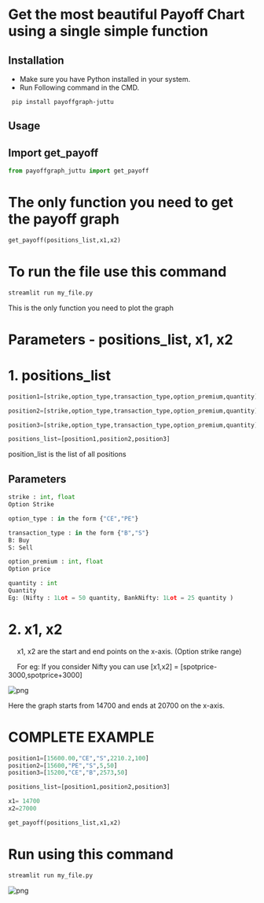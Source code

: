 # Get the most beautiful Payoff Chart using a single simple function


## Installation

- Make sure you have Python installed in your system.
- Run Following command in the CMD.
 ```
  pip install payoffgraph-juttu
  ```

## Usage

## Import get_payoff

```python
from payoffgraph_juttu import get_payoff
```

# The only function you need to get the payoff graph

```python
get_payoff(positions_list,x1,x2)
```
# To run the file use this command
```python
streamlit run my_file.py
```

This is the only function you need to plot the graph

# Parameters - positions_list, x1, x2

# 1. positions_list

```python
position1=[strike,option_type,transaction_type,option_premium,quantity]

position2=[strike,option_type,transaction_type,option_premium,quantity]

position3=[strike,option_type,transaction_type,option_premium,quantity]

positions_list=[position1,position2,position3]

```
position_list is the list of all positions


Parameters
----------

```python
strike : int, float
Option Strike 

option_type : in the form {"CE","PE"}

transaction_type : in the form {"B","S"}
B: Buy 
S: Sell

option_premium : int, float
Option price

quantity : int
Quantity
Eg: (Nifty : 1Lot = 50 quantity, BankNifty: 1Lot = 25 quantity )

```


# 2. x1, x2

&emsp; x1, x2 are the start and end points on the x-axis. (Option strike range)

&emsp; For eg: If you consider Nifty you can use [x1,x2] = [spotprice-3000,spotprice+3000]

![png](https://raw.githubusercontent.com/Juttu/ss/main/nifty.png)

Here the graph starts from 14700 and ends at 20700 on the x-axis.

# COMPLETE EXAMPLE

```python
position1=[15600.00,"CE","S",2210.2,100]
position2=[15600,"PE","S",5,50]
position3=[15200,"CE","B",2573,50]

positions_list=[position1,position2,position3]

x1= 14700
x2=27000

get_payoff(positions_list,x1,x2)
```
# Run using this command

```python
streamlit run my_file.py
```

![png](https://raw.githubusercontent.com/Juttu/ss/main/example.png)





